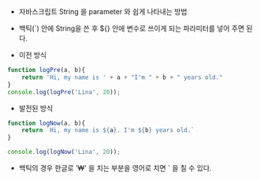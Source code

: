 - 자바스크립트 String 을 parameter 와 쉽게 나타내는 방법

- 백틱(`) 안에 String을 쓴 후 ${} 안에 변수로 쓰이게 되는 파라미터를 넣어 주면 된다.

- 이전 방식
```javascript
function logPre(a, b){
    return 'Hi, my name is ' + a + "I'm " + b + " years old." 
}
console.log(logPre('Lina', 20));

```

- 발전된 방식
```javascript
function logNow(a, b){
    return `Hi, my name is ${a}. I'm ${b} years old.` 
}

console.log(logNow('Lina', 20));

```

- 백틱의 경우 한글로 '₩' 을 치는 부분을 영어로 치면 ` 을 칠 수 있다.